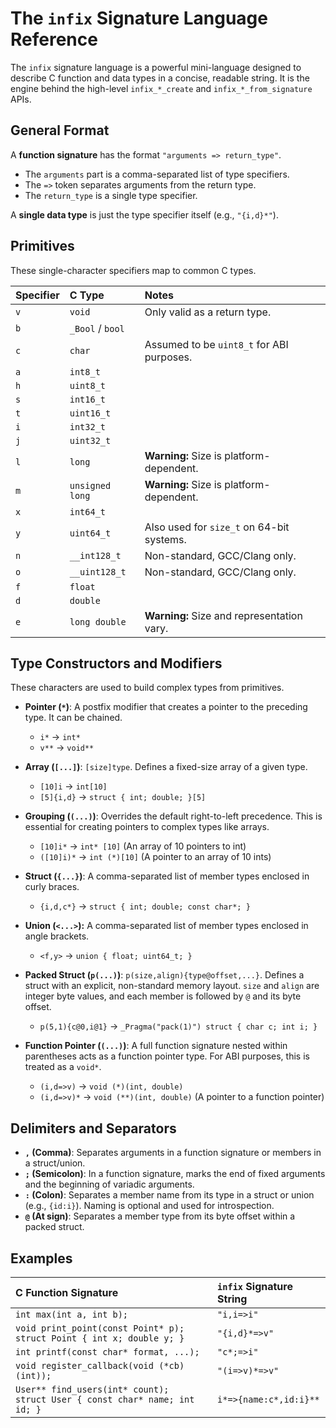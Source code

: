# The `infix` Signature Language Reference

The `infix` signature language is a powerful mini-language designed to describe C function and data types in a concise, readable string. It is the engine behind the high-level `infix_*_create` and `infix_*_from_signature` APIs.

## General Format

A **function signature** has the format `"arguments => return_type"`.

-   The `arguments` part is a comma-separated list of type specifiers.
-   The `=>` token separates arguments from the return type.
-   The `return_type` is a single type specifier.

A **single data type** is just the type specifier itself (e.g., `"{i,d}*"`).

## Primitives

These single-character specifiers map to common C types.

| Specifier | C Type                | Notes                                        |
| :-------- | :-------------------- | :------------------------------------------- |
| `v`       | `void`                | Only valid as a return type.                 |
| `b`       | `_Bool` / `bool`      |                                              |
| `c`       | `char`                | Assumed to be `uint8_t` for ABI purposes.    |
| `a`       | `int8_t`              |                                              |
| `h`       | `uint8_t`             |                                              |
| `s`       | `int16_t`             |                                              |
| `t`       | `uint16_t`            |                                              |
| `i`       | `int32_t`             |                                              |
| `j`       | `uint32_t`            |                                              |
| `l`       | `long`                | **Warning:** Size is platform-dependent.     |
| `m`       | `unsigned long`       | **Warning:** Size is platform-dependent.     |
| `x`       | `int64_t`             |                                              |
| `y`       | `uint64_t`            | Also used for `size_t` on 64-bit systems.    |
| `n`       | `__int128_t`          | Non-standard, GCC/Clang only.                |
| `o`       | `__uint128_t`         | Non-standard, GCC/Clang only.                |
| `f`       | `float`               |                                              |
| `d`       | `double`              |                                              |
| `e`       | `long double`         | **Warning:** Size and representation vary.   |

## Type Constructors and Modifiers

These characters are used to build complex types from primitives.

-   **Pointer (`*`)**: A postfix modifier that creates a pointer to the preceding type. It can be chained.
    -   `i*` -> `int*`
    -   `v**` -> `void**`

-   **Array (`[...]`)**: `[size]type`. Defines a fixed-size array of a given type.
    -   `[10]i` -> `int[10]`
    -   `[5]{i,d}` -> `struct { int; double; }[5]`

-   **Grouping (`(...)`)**: Overrides the default right-to-left precedence. This is essential for creating pointers to complex types like arrays.
    -   `[10]i*` -> `int* [10]` (An array of 10 pointers to int)
    -   `([10]i)*` -> `int (*)[10]` (A pointer to an array of 10 ints)

-   **Struct (`{...}`)**: A comma-separated list of member types enclosed in curly braces.
    -   `{i,d,c*}` -> `struct { int; double; const char*; }`

-   **Union (`<...>`):** A comma-separated list of member types enclosed in angle brackets.
    -   `<f,y>` -> `union { float; uint64_t; }`

-   **Packed Struct (`p(...)`)**: `p(size,align){type@offset,...}`. Defines a struct with an explicit, non-standard memory layout. `size` and `align` are integer byte values, and each member is followed by `@` and its byte offset.
    -   `p(5,1){c@0,i@1}` -> `_Pragma("pack(1)") struct { char c; int i; }`

-   **Function Pointer (`(...)`)**: A full function signature nested within parentheses acts as a function pointer type. For ABI purposes, this is treated as a `void*`.
    -   `(i,d=>v)` -> `void (*)(int, double)`
    -   `(i,d=>v)*` -> `void (**)(int, double)` (A pointer to a function pointer)

## Delimiters and Separators

-   **`,` (Comma)**: Separates arguments in a function signature or members in a struct/union.
-   **`;` (Semicolon)**: In a function signature, marks the end of fixed arguments and the beginning of variadic arguments.
-   **`:` (Colon)**: Separates a member name from its type in a struct or union (e.g., `{id:i}`). Naming is optional and used for introspection.
-   **`@` (At sign)**: Separates a member type from its byte offset within a packed struct.

## Examples

| C Function Signature | `infix` Signature String |
| :--- | :--- |
| `int max(int a, int b);` | `"i,i=>i"` |
| `void print_point(const Point* p);` <br> `struct Point { int x; double y; }` | `"{i,d}*=>v"` |
| `int printf(const char* format, ...);` | `"c*;=>i"` |
| `void register_callback(void (*cb)(int));` | `"(i=>v)*=>v"` |
| `User** find_users(int* count);` <br> `struct User { const char* name; int id; }` | `i*=>{name:c*,id:i}**` |
